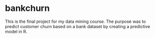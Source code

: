 # bankchurn
This is the final project for my data mining course. The purpose was to predict customer churn based on a bank dataset by creating a predictive model in R.
